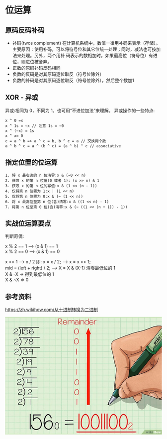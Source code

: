 # 位运算

## 原码反码补码

- 补码(twos complement) 在计算机系统中，数值一律用补码来表示（存储）。 主要原因：使用补码，可以将符号位和其它位统一处理；同时，减法也可按加法来处理。另外，两个用补 码表示的数相加时，如果最高位（符号位）有进位，则进位被舍弃。
- 正数的原码补码反码相同
- 负数的反码是对其原码逐位取反（符号位除外）
- 负数的补码是对其原码逐位取反（符号位除外），然后整个数加1


## XOR - 异或

异或:相同为 0，不同为 1。也可用“不进位加法”来理解。 异或操作的一些特点:

    x ^ 0 =x
    x ^ 1s = ~x // 注意 1s = ~0
    x ^ (~x) = 1s
    x ^ x= 0
    c = a ^ b => a ^ c = b, b ^ c = a // 交换两个数
    a ^ b ^ c = a ^ (b ^ c) = (a ^ b) ^ c // associative


## 指定位置的位运算

    1. 将 x 最右边的 n 位清零:x & (~0 << n)
    2. 获取 x 的第 n 位值(0 或者 1): (x >> n) & 1
    3. 获取 x 的第 n 位的幂值:x & (1 << (n - 1))
    4. 仅将第 n 位置为 1:x | (1 << n)
    5. 仅将第 n 位置为 0:x & (~ (1 << n))
    6. 将 x 最高位至第 n 位(含)清零:x & ((1 << n) - 1)
    7. 将第 n 位至第 0 位(含)清零:x & (~ ((1 << (n + 1)) - 1))


## 实战位运算要点

判断奇偶:

x % 2 == 1 —> (x & 1) == 1   
x % 2 == 0 —> (x & 1) == 0  

x >> 1 —> x / 2
即: x = x / 2; —> x = x >> 1;  
mid = (left + right) / 2; —> X = X & (X-1) 清零最低位的 1   
X & -X => 得到最低位的 1   
X & ~X => 0


## 参考资料

<https://zh.wikihow.com/从十进制转换为二进制>

![](bitwise/v4-728px-Convert-from-Decimal-to-Binary-Step-4-Version-4.jpeg)

